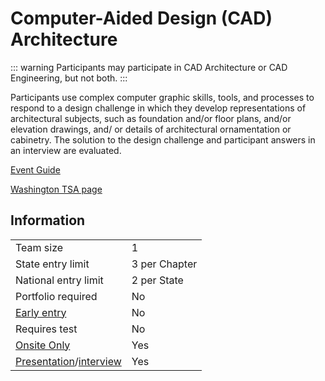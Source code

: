 # Computer-Aided Design (CAD) Architecture

::: warning
Participants may participate in CAD Architecture or CAD Engineering, but not both.
:::

Participants use complex computer graphic skills, tools, and
processes to respond to a design challenge in which they
develop representations of architectural subjects, such as
foundation and/or floor plans, and/or elevation drawings, and/
or details of architectural ornamentation or cabinetry. The
solution to the design challenge and participant answers in an
interview are evaluated.

[Event Guide](https://lwsd.sharepoint.com/:b:/r/sites/GR-JHS-TechnologyStudentAssociation-SCA/Shared%20Documents/23-24/Competition/Event%20Guides/HS%20-%20CAD%20Architecture.pdf)

[Washington TSA page](https://www.washingtontsa.org/high-school-events/computer-aided-design-cad-architecture)

## Information

|                                              |               |
| -------------------------------------------- | ------------- |
| Team size                                    | 1             |
| State entry limit                            | 3 per Chapter |
| National entry limit                         | 2 per State   |
| Portfolio required                           | No            |
| [Early entry](/#terms)                       | No            |
| Requires test                                | No            |
| [Onsite Only](/#terms)                       | Yes           |
| [Presentation](/#terms)/[interview](/#terms) | Yes           |
